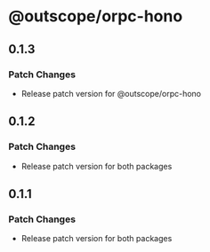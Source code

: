 # @outscope/orpc-hono

## 0.1.3

### Patch Changes

- Release patch version for @outscope/orpc-hono

## 0.1.2

### Patch Changes

- Release patch version for both packages

## 0.1.1

### Patch Changes

- Release patch version for both packages
